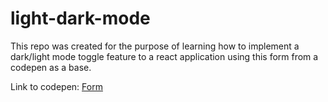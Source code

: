 # light-dark-mode

This repo was created for the purpose of learning how to implement a dark/light mode toggle feature to a react application using this form from a codepen as a base.

Link to codepen: [Form](https://codepen.io/Devel0per95/pen/rjOpdx)
